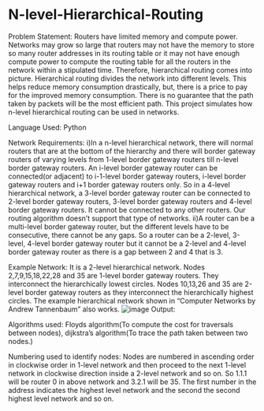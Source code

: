 # N-level-Hierarchical-Routing
Problem Statement: Routers have limited memory and compute power. Networks may grow so large that routers may not have the memory to store so many router addresses in its routing table or it may not have enough compute power to compute the routing table for all the routers in the network within a stipulated time. Therefore, hierarchical routing comes into picture. Hierarchical routing divides the network into different levels. This helps reduce memory consumption drastically, but, there is a price to pay for the improved memory consumption. There is no guarantee that the path taken by packets will be the most efficient path. This project simulates how n-level hierarchical routing can be used in networks. 

Language Used: Python

Network Requirements:
    i)In a n-level hierarchical network, there will normal routers that are at the bottom of the hierarchy and there will border gateway routers of varying levels from 1-level border gateway routers till n-level border gateway routers. An i-level border gateway router can be connected(or adjacent) to i-1-level border gateway routers, i-level border gateway routers and i+1 border gateway routers only. So in a 4-level hierarchical network, a 3-level border gateway router can be connected to 2-level border gateway routers, 3-level border gateway routers and 4-level border gateway routers. It cannot be connected to any other routers. Our routing algorithm doesn’t support that type of networks.
    ii)A router can be a multi-level border gateway router, but the different levels have to be consecutive, there cannot be any gaps. So a router can be a 2-level, 3-level, 4-level border gateway router but it cannot be a 2-level and 4-level border gateway router as there is a gap between 2 and 4 that is 3.

Example Network:
    It is a 2-level hierarchical network. Nodes 2,7,9,15,18,22,28 and 35 are 1-level border gateway routers. They interconnect the hierarchically lowest circles. Nodes 10,13,26 and 35 are 2-level border gateway routers as they interconnect the hierarchically highest circles.
The example hierarchical network shown in “Computer Networks by Andrew Tannenbaum” also works. 
![image](https://user-images.githubusercontent.com/29271117/42745582-31dc2c02-88f1-11e8-8ef8-0c4b172c97db.png)
Output:

Algorithms used: Floyds algorithm(To compute the cost for traversals between nodes), dijkstra’s 
                             algorithm(To trace the path taken between two nodes.)

Numbering used to identify nodes: Nodes are numbered in ascending order in clockwise order in
                             1-level network and then proceed to the next 1-level network in clockwise
                             direction inside a 2-level network and so on. So 1.1.1 will be router 0 in above 
                             network and 3.2.1 will be 35. The  first number in the address indicates the
                             highest level network and the second the second highest level network and so on.
